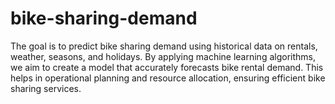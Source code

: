 # bike-sharing-demand
The goal is to predict bike sharing demand using historical data on rentals, weather, seasons, and holidays. By applying machine learning algorithms, we aim to create a model that accurately forecasts bike rental demand. This helps in operational planning and resource allocation, ensuring efficient bike sharing services.
